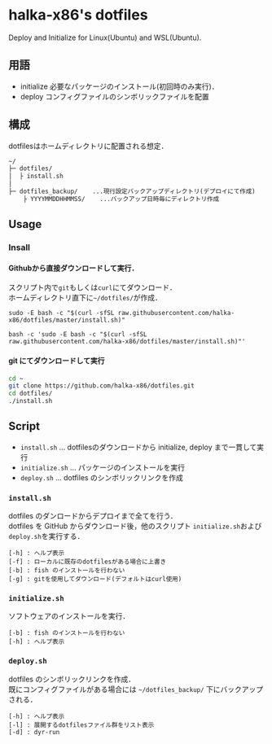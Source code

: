 # halka-x86's dotfiles

Deploy and Initialize for Linux(Ubuntu) and WSL(Ubuntu).

## 用語

- initialize
  必要なパッケージのインストール(初回時のみ実行)．
- deploy
  コンフィグファイルのシンボリックファイルを配置

## 構成

dotfilesはホームディレクトリに配置される想定．

```txt
~/
├─ dotfiles/
│  ├ install.sh
│
├─ dotfiles_backup/    ...現行設定バックアップディレクトリ(デプロイにて作成)
    ├ YYYYMMDDHHMMSS/    ...バックアップ日時毎にディレクトリ作成

```

## Usage

### Insall

#### Githubから直接ダウンロードして実行．

スクリプト内で`git`もしくは`curl`にてダウンロード．  
ホームディレクトリ直下に`~/dotfiles/`が作成．

```bash:bash
sudo -E bash -c "$(curl -sfSL raw.githubusercontent.com/halka-x86/dotfiles/master/install.sh)"
```

```bash:fish
bash -c 'sudo -E bash -c "$(curl -sfSL raw.githubusercontent.com/halka-x86/dotfiles/master/install.sh)"'
```

#### git にてダウンロードして実行

```bash
cd ~
git clone https://github.com/halka-x86/dotfiles.git
cd dotfiles/
./install.sh
```

## Script

- `install.sh`    ... dotfilesのダウンロードから initialize, deploy まで一貫して実行
- `initialize.sh` ... パッケージのインストールを実行
- `deploy.sh`     ... dotfiles のシンボリックリンクを作成



### `install.sh`

dotfiles のダンロードからデプロイまで全てを行う．  
dotfiles を GitHub からダウンロード後，他のスクリプト `initialize.sh`および `deploy.sh`を実行する．

```txt:Option
[-h] : ヘルプ表示
[-f] : ローカルに既存のdotfilesがある場合に上書き
[-b] : fish のインストールを行わない
[-g] : gitを使用してダウンロード(デフォルトはcurl使用)
```


### `initialize.sh`

ソフトウェアのインストールを実行．  

```txt:Option
[-b] : fish のインストールを行わない
[-h] : ヘルプ表示
```


### `deploy.sh`

dotfiles のシンボリックリンクを作成．  
既にコンフィグファイルがある場合には `~/dotfiles_backup/` 下にバックアップされる．

```txt:Option
[-h] : ヘルプ表示
[-l] : 展開するdotfilesファイル群をリスト表示
[-d] : dyr-run
```
